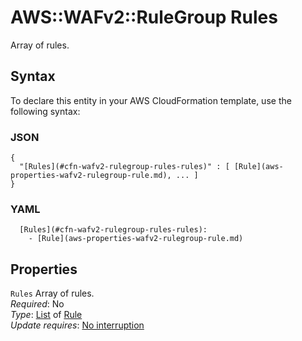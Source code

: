 # AWS::WAFv2::RuleGroup Rules<a name="aws-properties-wafv2-rulegroup-rules"></a>

Array of rules\.

## Syntax<a name="aws-properties-wafv2-rulegroup-rules-syntax"></a>

To declare this entity in your AWS CloudFormation template, use the following syntax:

### JSON<a name="aws-properties-wafv2-rulegroup-rules-syntax.json"></a>

```
{
  "[Rules](#cfn-wafv2-rulegroup-rules-rules)" : [ [Rule](aws-properties-wafv2-rulegroup-rule.md), ... ]
}
```

### YAML<a name="aws-properties-wafv2-rulegroup-rules-syntax.yaml"></a>

```
  [Rules](#cfn-wafv2-rulegroup-rules-rules): 
    - [Rule](aws-properties-wafv2-rulegroup-rule.md)
```

## Properties<a name="aws-properties-wafv2-rulegroup-rules-properties"></a>

`Rules`  <a name="cfn-wafv2-rulegroup-rules-rules"></a>
Array of rules\.   
*Required*: No  
*Type*: [List](#aws-properties-wafv2-rulegroup-rules) of [Rule](aws-properties-wafv2-rulegroup-rule.md)  
*Update requires*: [No interruption](https://docs.aws.amazon.com/AWSCloudFormation/latest/UserGuide/using-cfn-updating-stacks-update-behaviors.html#update-no-interrupt)